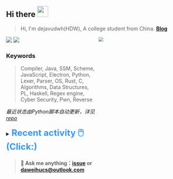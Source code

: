 ## Hi there <img src="https://raw.githubusercontent.com/MartinHeinz/MartinHeinz/master/wave.gif" width="30px">

> Hi, I'm dejavudwh(HDW), A college student from China. **[Blog](https://www.cnblogs.com/secoding)** 

![](https://komarev.com/ghpvc/?username=dejavudwh)
<img src="https://img.shields.io/badge/BLOG-dejavudwh-blue"><a href="https://www.cnblogs.com/secoding/"></a></img>
<img align="right" width="50%" src="https://github-readme-stats.vercel.app/api?username=dejavudwh&show_icons=true&theme=onedark&count_private=true" style="zoom: 80%;" /> 

### Keywords 

> Compiler, Java, SSM, Scheme, JavaScript, Electron, Python, Lexer, Parser, OS, Rust, C, Algorithms, Data Structures, PL, Haskell, Regex engine, Cyber Security, Pwn, Reverse

*最近状态由Python脚本自动更新，详见<a href="https://github.com/dejavudwh/dejavudwh"> repo</a>*

<details>

  <summary><font size="5.5" color="#3399FF"><b>Recent activity 🖱️(Click:)</b></font></summary>

  - <details open>

    <summary><font size="3.5" color="#3399FF"><b>Recent Post 🖱️</b></font></summary>
    <br>
    <table>
    <tr>
    <td>
    <!-- ZHIHUPOSTS:START --> 

    <!-- ZHIHUPOSTS:END -->
    </td>
    <td>
    <!-- GITHUB:START -->

    - [dejavudwh opened an issue in kubearmor/KubeArmor](https://github.com/kubearmor/KubeArmor/issues/1592) - 2024-01-23T15:01:27Z
    - [dejavudwh opened an issue in bytedance/vArmor](https://github.com/bytedance/vArmor/issues/25) - 2024-01-23T14:25:41Z
    - [dejavudwh opened an issue in cilium/tetragon](https://github.com/cilium/tetragon/issues/1947) - 2024-01-08T20:01:10Z
    - [dejavudwh forked dejavudwh/ved-ebpf from hardenedvault/ved-ebpf](https://github.com/dejavudwh/ved-ebpf) - 2024-01-07T18:57:36Z
    - [dejavudwh starred hardenedvault/ved-ebpf](https://github.com/hardenedvault/ved-ebpf) - 2024-01-07T18:57:32Z
    <!-- GITHUB:END -->
    </td>
    </tr>
    </table>
  </details>

</details>

> #### 💬 Ask me anything：[issue](https://github.com/dejavudwh/dejavudwh/issues) or [daweihucs@outlook.com](mailto:daweihucs@outlook.com)